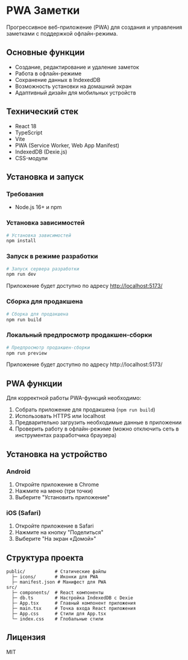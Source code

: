 # PWA Заметки

Прогрессивное веб-приложение (PWA) для создания и управления заметками с поддержкой офлайн-режима.

## Основные функции

- Создание, редактирование и удаление заметок
- Работа в офлайн-режиме
- Сохранение данных в IndexedDB
- Возможность установки на домашний экран
- Адаптивный дизайн для мобильных устройств

## Технический стек

- React 18
- TypeScript
- Vite
- PWA (Service Worker, Web App Manifest)
- IndexedDB (Dexie.js)
- CSS-модули

## Установка и запуск

### Требования

- Node.js 16+ и npm

### Установка зависимостей

```bash
# Установка зависимостей
npm install
```

### Запуск в режиме разработки

```bash
# Запуск сервера разработки
npm run dev
```

Приложение будет доступно по адресу [http://localhost:5173/](http://localhost:5173/)

### Сборка для продакшена

```bash
# Сборка для продакшена
npm run build
```

### Локальный предпросмотр продакшен-сборки

```bash
# Предпросмотр продакшен-сборки
npm run preview
```
Приложение будет доступно по адресу http://localhost:5173/

## PWA функции

Для корректной работы PWA-функций необходимо:

1. Собрать приложение для продакшена (`npm run build`)
2. Использовать HTTPS или localhost
3. Предварительно загрузить необходимые данные в приложении
4. Проверить работу в офлайн-режиме (можно отключить сеть в инструментах разработчика браузера)

## Установка на устройство

### Android
1. Откройте приложение в Chrome
2. Нажмите на меню (три точки)
3. Выберите "Установить приложение"

### iOS (Safari)
1. Откройте приложение в Safari
2. Нажмите на кнопку "Поделиться"
3. Выберите "На экран «Домой»"

## Структура проекта

```
public/           # Статические файлы
  ├─ icons/       # Иконки для PWA
  ├─ manifest.json # Манифест для PWA
src/
  ├─ components/  # React компоненты
  ├─ db.ts        # Настройка IndexedDB с Dexie
  ├─ App.tsx      # Главный компонент приложения
  ├─ main.tsx     # Точка входа React приложения
  ├─ App.css      # Стили для App.tsx
  └─ index.css    # Глобальные стили
```

## Лицензия

MIT
